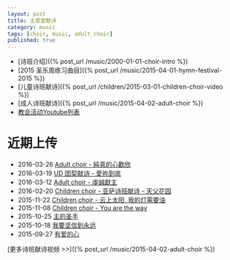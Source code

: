 ```yaml
---
layout: post
title: 主恩堂献诗
category: music
tags: [choir, music, adult_choir]
published: true
---
```


 * [诗班介绍]({% post_url /music/2000-01-01-choir-intro %}) 
 * [2015 圣乐周练习曲目]({% post_url /music/2015-04-01-hymn-festival-2015 %})
 * [儿童诗班献诗]({% post_url /children/2015-03-01-children-choir-video %})
 * [成人诗班献诗]({% post_url /music/2015-04-02-adult-choir %})
 * [教会活动Youtube列表](https://www.youtube.com/channel/UC2TZFslFrlgDF5lvSEbsloQ)

近期上传
===========
 * 2016-03-26 [Adult choir - 純真的心歡欣](https://youtu.be/3BTMytGAo8Y)
 * 2016-03-19 [UD 团契献诗 - 愛祢到底](https://youtu.be/xebuqZO5gd4)
 * 2016-03-12 [Adult choir - 虔誠獻主](https://youtu.be/OEQnIZ1xBWg)
 * 2016-02-20 [Children choir - 亚萨诗班献诗 - 天父花园](https://youtu.be/dINocOlZplo)
 * 2015-11-22 [Children choir - 云上太阳, 我的灯需要油](https://youtu.be/ZO86FGTqYWc)
 * 2015-11-08 [Children choir - You are the way](https://youtu.be/oEIFiX6Ez-c)
 * 2015-10-25 [主的圣手](https://youtu.be/furaTGdPJEs)
 * 2015-10-18 [我要坚信到永远](https://youtu.be/CycpgmEFj2M)
 * 2015-09-27 [有爱的心](https://youtu.be/sLgGbcIOQiE)

[更多诗班献诗视频 >>]({% post_url /music/2015-04-02-adult-choir %})

